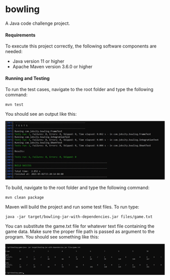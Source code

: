 # bowling
A Java code challenge project.

#### Requirements
To execute this project correctly, the following software components are needed:

* Java version 11 or higher
* Apache Maven version 3.6.0 or higher 

#### Running and Testing

To run the test cases, navigate to the root folder and type the following command:

```
mvn test
```

You should see an output like this:

![Test output](./screen/test.jpg?raw=true)

To build, navigate to the root folder and type the following command:

```
mvn clean package
```

Maven will build the project and run some test files. To run type:


```
java -jar target/bowling-jar-with-dependencies.jar files/game.txt
```

You can substitute the game.txt file for whatever text file containing the game data. Make sure the proper file path is passed as argument to the program. You should see something like this:

![Game output](./screen/game.jpg?raw=true)
